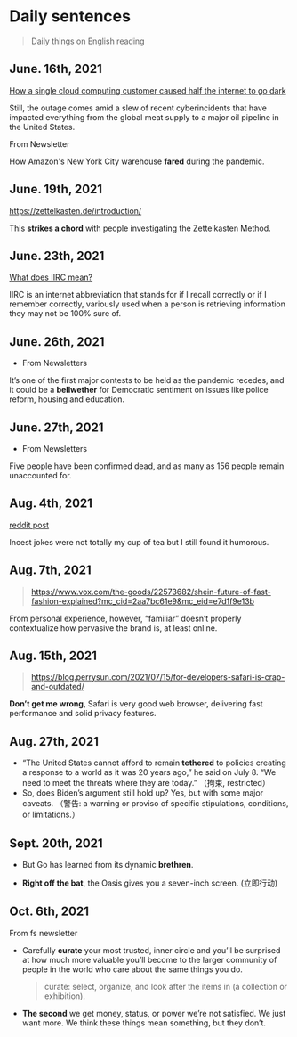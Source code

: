 # Daily sentences

> Daily things on English reading

## June. 16th, 2021

[How a single cloud computing customer caused half the internet to go dark](https://www.vox.com/recode/2021/6/8/22524024/fastly-web-outage-news-websites?mc_cid=1581e9eab7&mc_eid=e7d1f9e13b)

Still, the outage comes amid a slew of recent cyberincidents that have impacted everything from the global meat supply to a major oil pipeline in the United States.

From Newsletter

How Amazon's New York City warehouse **fared** during the pandemic.

## June. 19th, 2021

https://zettelkasten.de/introduction/

This **strikes a chord** with people investigating the Zettelkasten Method.

## June. 23th, 2021

[What does IIRC mean?](https://www.dictionary.com/browse/iirc)

IIRC is an internet abbreviation that stands for if I recall correctly or if I remember correctly, variously used when a person is retrieving information they may not be 100% sure of.

## June. 26th, 2021

- From Newsletters

It’s one of the first major contests to be held as the pandemic recedes, and it could be a **bellwether** for Democratic sentiment on issues like police reform, housing and education.

## June. 27th, 2021

- From Newsletters

Five people have been confirmed dead, and as many as 156 people remain unaccounted for.

## Aug. 4th, 2021

[reddit post](https://www.reddit.com/r/rickandmorty/comments/ok1dws/and_the_cycle_begins_anew/)

Incest jokes were not totally my cup of tea but I still found it humorous.

## Aug. 7th, 2021

> https://www.vox.com/the-goods/22573682/shein-future-of-fast-fashion-explained?mc_cid=2aa7bc61e9&mc_eid=e7d1f9e13b

From personal experience, however, “familiar” doesn’t properly contextualize how pervasive the brand is, at least online.

## Aug. 15th, 2021

> https://blog.perrysun.com/2021/07/15/for-developers-safari-is-crap-and-outdated/

**Don’t get me wrong**, Safari is very good web browser, delivering fast performance and solid privacy features.

## Aug. 27th, 2021

- “The United States cannot afford to remain **tethered** to policies creating a response to a world as it was 20 years ago,” he said on July 8. “We need to meet the threats where they are today.” （拘束, restricted）
- So, does Biden’s argument still hold up? Yes, but with some major caveats. （警告: a warning or proviso of specific stipulations, conditions, or limitations.）

## Sept. 20th, 2021

- But Go has learned from its dynamic **brethren**.

- **Right off the bat**, the Oasis gives you a seven-inch screen. (立即行动)

## Oct. 6th, 2021

From fs newsletter

- Carefully **curate** your most trusted, inner circle and you’ll be surprised at how much more valuable you’ll become to the larger community of people in the world who care about the same things you do.

  > curate: select, organize, and look after the items in (a collection or exhibition).

- **The second** we get money, status, or power we’re not satisfied. We just want more. We think these things mean something, but they don’t.

